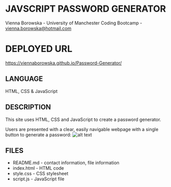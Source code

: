# JAVSCRIPT PASSWORD GENERATOR
Vienna Borowska - University of Manchester Coding Bootcamp - vienna.borowska@hotmail.com

# DEPLOYED URL
https://viennaborowska.github.io/Password-Generator/


## LANGUAGE
HTML, CSS & JavaScript

## DESCRIPTION
This site uses HTML, CSS and JavaScript to create a password generator. 

Users are presented with a clear, easily navigable webpage with a single button to generate a password:
![alt text](https://github.com/[]/[reponame]/blob/[branch]/image.jpg?raw=true)


## FILES
* README.md - contact information, file information
* index.html - HTML code
* style.css - CSS stylesheet
* script.js - JavaScript file

